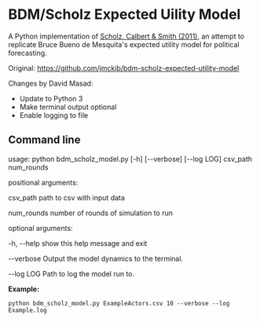 BDM/Scholz Expected Uility Model
=================================

A Python implementation of [Scholz, Calbert &amp; Smith (2011)](http://jtp.sagepub.com/content/23/4/510), an attempt to replicate Bruce Bueno de Mesquita's expected utility model for political forecasting.

Original: https://github.com/jmckib/bdm-scholz-expected-utility-model

Changes by David Masad:

- Update to Python 3
- Make terminal output optional
- Enable logging to file

## Command line
usage: python bdm_scholz_model.py [-h] [--verbose] [--log LOG] csv_path num_rounds

positional arguments:

  csv_path    path to csv with input data

  num_rounds  number of rounds of simulation to run

optional arguments:

  -h, --help  show this help message and exit

  --verbose   Output the model dynamics to the terminal.

  --log LOG   Path to log the model run to.

**Example:**

    python bdm_scholz_model.py ExampleActors.csv 10 --verbose --log Example.log

